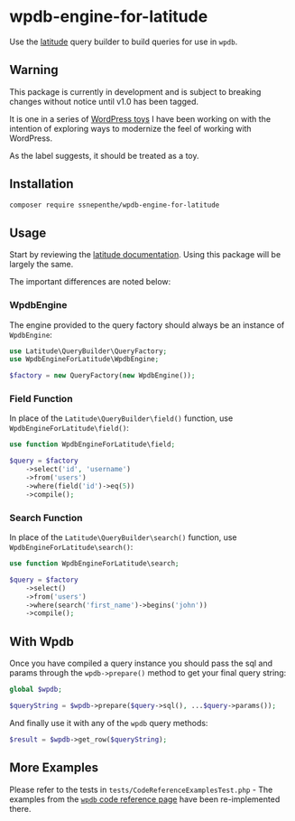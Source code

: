 # wpdb-engine-for-latitude

Use the [latitude](https://github.com/shadowhand/latitude) query builder to build queries for use in `wpdb`.

## Warning

This package is currently in development and is subject to breaking changes without notice until v1.0 has been tagged.

It is one in a series of [WordPress toys](https://github.com/ssnepenthe?tab=repositories&q=topic%3Atoy+topic%3Awordpress&type=&language=&sort=) I have been working on with the intention of exploring ways to modernize the feel of working with WordPress.

As the label suggests, it should be treated as a toy.


## Installation

```sh
composer require ssnepenthe/wpdb-engine-for-latitude
```

## Usage

Start by reviewing the [latitude documentation](https://latitude.shadowhand.com/). Using this package will be largely the same.

The important differences are noted below:

### WpdbEngine

The engine provided to the query factory should always be an instance of `WpdbEngine`:

```php
use Latitude\QueryBuilder\QueryFactory;
use WpdbEngineForLatitude\WpdbEngine;

$factory = new QueryFactory(new WpdbEngine());
```

### Field Function

In place of the `Latitude\QueryBuilder\field()` function, use `WpdbEngineForLatitude\field()`:

```php
use function WpdbEngineForLatitude\field;

$query = $factory
    ->select('id', 'username')
    ->from('users')
    ->where(field('id')->eq(5))
    ->compile();
```

### Search Function

In place of the `Latitude\QueryBuilder\search()` function, use `WpdbEngineForLatitude\search()`:

```php
use function WpdbEngineForLatitude\search;

$query = $factory
    ->select()
    ->from('users')
    ->where(search('first_name')->begins('john'))
    ->compile();
```

## With Wpdb

Once you have compiled a query instance you should pass the sql and params through the `wpdb->prepare()` method to get your final query string:

```php
global $wpdb;

$queryString = $wpdb->prepare($query->sql(), ...$query->params());
```

And finally use it with any of the `wpdb` query methods:

```php
$result = $wpdb->get_row($queryString);
```

## More Examples

Please refer to the tests in `tests/CodeReferenceExamplesTest.php` - The examples from the [`wpdb` code reference page](https://developer.wordpress.org/reference/classes/wpdb/) have been re-implemented there.
